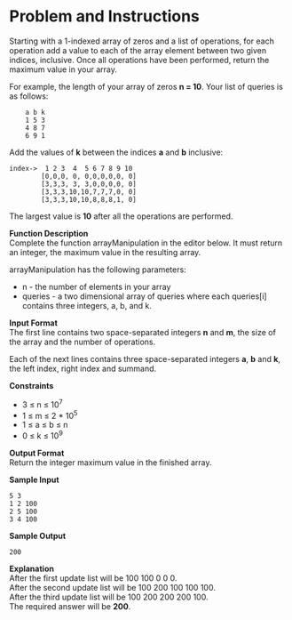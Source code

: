 # Problem and Instructions

Starting with a 1-indexed array of zeros and a list of operations, for each operation add a value to each of the array element between two given indices, inclusive. Once all operations have been performed, return the maximum value in your array.

For example, the length of your array of zeros **n = 10**. Your list of queries is as follows:

```
    a b k
    1 5 3
    4 8 7
    6 9 1
```

Add the values of **k** between the indices **a** and **b** inclusive:

```
index->  1 2 3  4  5 6 7 8 9 10
	    [0,0,0, 0, 0,0,0,0,0, 0]
	    [3,3,3, 3, 3,0,0,0,0, 0]
	    [3,3,3,10,10,7,7,7,0, 0]
	    [3,3,3,10,10,8,8,8,1, 0]
```

The largest value is **10** after all the operations are performed.

**Function Description**</br>
Complete the function arrayManipulation in the editor below. It must return an integer, the maximum value in the resulting array.

arrayManipulation has the following parameters:

- n - the number of elements in your array
- queries - a two dimensional array of queries where each queries[i] contains three integers, a, b, and k.

**Input Format**</br>
The first line contains two space-separated integers **n** and **m**, the size of the array and the number of operations.

Each of the next lines contains three space-separated integers **a**, **b** and **k**, the left index, right index and summand.

**Constraints**</br>

- 3 ≤ n ≤ 10<sup>7</sup>
- 1 ≤ m ≤ 2 \* 10<sup>5</sup>
- 1 ≤ a ≤ b ≤ n
- 0 ≤ k ≤ 10<sup>9</sup>

**Output Format**</br>
Return the integer maximum value in the finished array.

**Sample Input**

```
5 3
1 2 100
2 5 100
3 4 100
```

**Sample Output**

```
200
```

**Explanation**</br>
After the first update list will be 100 100 0 0 0.</br>
After the second update list will be 100 200 100 100 100.</br>
After the third update list will be 100 200 200 200 100.</br>
The required answer will be **200**.
